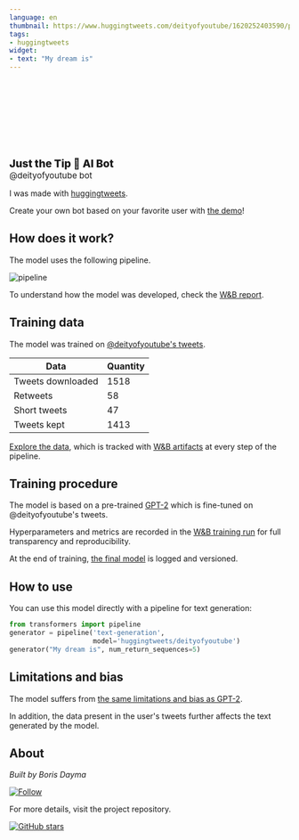 ```yaml
---
language: en
thumbnail: https://www.huggingtweets.com/deityofyoutube/1620252403590/predictions.png
tags:
- huggingtweets
widget:
- text: "My dream is"
---
```


<div>
<div style="width: 132px; height:132px; border-radius: 50%; background-size: cover; background-image: url('https://pbs.twimg.com/profile_images/1389779771396132864/YfpCtmQo_400x400.jpg')">
</div>
<div style="margin-top: 8px; font-size: 19px; font-weight: 800">Just the Tip 🤖 AI Bot </div>
<div style="font-size: 15px">@deityofyoutube bot</div>
</div>

I was made with [huggingtweets](https://github.com/borisdayma/huggingtweets).

Create your own bot based on your favorite user with [the demo](https://colab.research.google.com/github/borisdayma/huggingtweets/blob/master/huggingtweets-demo.ipynb)!

## How does it work?

The model uses the following pipeline.

![pipeline](https://github.com/borisdayma/huggingtweets/blob/master/img/pipeline.png?raw=true)

To understand how the model was developed, check the [W&B report](https://wandb.ai/wandb/huggingtweets/reports/HuggingTweets-Train-a-Model-to-Generate-Tweets--VmlldzoxMTY5MjI).

## Training data

The model was trained on [@deityofyoutube's tweets](https://twitter.com/deityofyoutube).

| Data | Quantity |
| --- | --- |
| Tweets downloaded | 1518 |
| Retweets | 58 |
| Short tweets | 47 |
| Tweets kept | 1413 |

[Explore the data](https://wandb.ai/wandb/huggingtweets/runs/3o3puxa8/artifacts), which is tracked with [W&B artifacts](https://docs.wandb.com/artifacts) at every step of the pipeline.

## Training procedure

The model is based on a pre-trained [GPT-2](https://huggingface.co/gpt2) which is fine-tuned on @deityofyoutube's tweets.

Hyperparameters and metrics are recorded in the [W&B training run](https://wandb.ai/wandb/huggingtweets/runs/3ou2v7h4) for full transparency and reproducibility.

At the end of training, [the final model](https://wandb.ai/wandb/huggingtweets/runs/3ou2v7h4/artifacts) is logged and versioned.

## How to use

You can use this model directly with a pipeline for text generation:

```python
from transformers import pipeline
generator = pipeline('text-generation',
                     model='huggingtweets/deityofyoutube')
generator("My dream is", num_return_sequences=5)
```

## Limitations and bias

The model suffers from [the same limitations and bias as GPT-2](https://huggingface.co/gpt2#limitations-and-bias).

In addition, the data present in the user's tweets further affects the text generated by the model.

## About

*Built by Boris Dayma*

[![Follow](https://img.shields.io/twitter/follow/borisdayma?style=social)](https://twitter.com/intent/follow?screen_name=borisdayma)

For more details, visit the project repository.

[![GitHub stars](https://img.shields.io/github/stars/borisdayma/huggingtweets?style=social)](https://github.com/borisdayma/huggingtweets)
